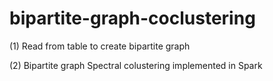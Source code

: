 # bipartite-graph-coclustering

(1) Read from table to create bipartite graph

(2) Bipartite graph Spectral colustering implemented in Spark

